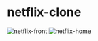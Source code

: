 # netflix-clone
![netflix-front](https://user-images.githubusercontent.com/1752399/99916624-825daf00-2d0b-11eb-8c8f-885df092ad16.png)
![netflix-home](https://user-images.githubusercontent.com/1752399/99916717-06b03200-2d0c-11eb-9052-55df2690f111.png)



